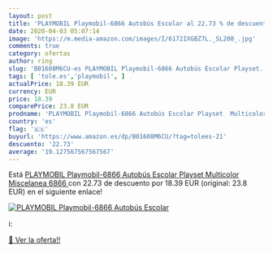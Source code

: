```yaml
---
layout: post
title: 'PLAYMOBIL Playmobil-6866 Autobús Escolar al 22.73 % de descuento'
date: 2020-04-03 05:07:14
image: 'https://m.media-amazon.com/images/I/6172IXGBZ7L._SL200_.jpg'
comments: true
category: ofertas
author: ring
slug: 'B01608M6CU-es PLAYMOBIL Playmobil-6866 Autobús Escolar Playset...'
tags: [ 'tole.es','playmobil', ]
actualPrice: 18.39 EUR
currency: EUR
price: 18.39
comparePrice: 23.8 EUR
prodname: 'PLAYMOBIL Playmobil-6866 Autobús Escolar Playset  Multicolor  Miscelanea  6866 '
country: 'es'
flag: '🇪🇸'
buyurl: 'https://www.amazon.es/dp/B01608M6CU/?tag=tolees-21'
descuento: '22.73'
average: '19.127567567567567'
---
```


Está [PLAYMOBIL Playmobil-6866 Autobús Escolar Playset  Multicolor  Miscelanea  6866 ](https://www.amazon.es/dp/B01608M6CU/?tag=tolees-21) con 22.73 de descuento por 18.39 EUR (original: 23.8 EUR) en el siguiente enlace!

[![PLAYMOBIL Playmobil-6866 Autobús Escolar](https://m.media-amazon.com/images/I/6172IXGBZ7L._SL200_.jpg)](https://www.amazon.es/dp/B01608M6CU/?tag=tolees-21)

ℹ️:


[🛒 Ver la oferta!!](https://www.amazon.es/dp/B01608M6CU/?tag=tolees-21)
